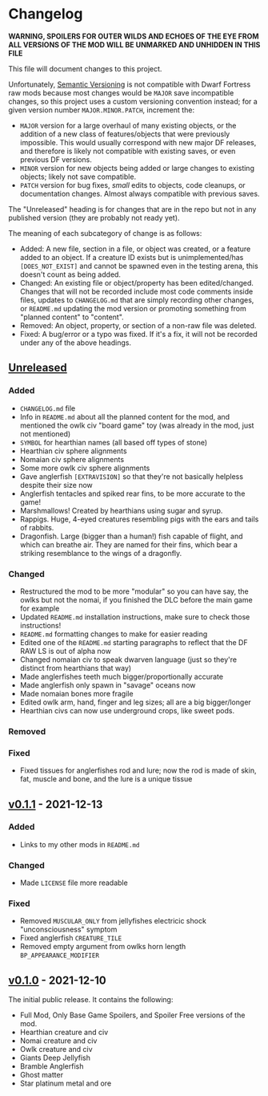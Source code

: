 # Changelog
__WARNING, SPOILERS FOR OUTER WILDS AND ECHOES OF THE EYE FROM ALL VERSIONS OF THE MOD WILL BE UNMARKED AND UNHIDDEN IN THIS FILE__

This file will document changes to this project.

Unfortunately, [Semantic Versioning](https://semver.org/) is not compatible with Dwarf Fortress raw mods because most changes would be `MAJOR` save incompatible changes, so this project uses a custom versioning convention instead; for a given version number `MAJOR.MINOR.PATCH`, increment the:
- `MAJOR` version for a large overhaul of many existing objects, or the addition of a new class of features/objects that were previously impossible. This would usually correspond with new major DF releases, and therefore is likely not compatible with existing saves, or even previous DF versions.
- `MINOR` version for new objects being added or large changes to existing objects; likely not save compatible.
- `PATCH` version for bug fixes, _small_ edits to objects, code cleanups, or documentation changes. Almost always compatible with previous saves.

The "Unreleased" heading is for changes that are in the repo but not in any published version (they are probably not ready yet).

The meaning of each subcategory of change is as follows:
- Added: A new file, section in a file, or object was created, or a feature added to an object. If a creature ID exists but is unimplemented/has `[DOES_NOT_EXIST]` and cannot be spawned even in the testing arena, this doesn't count as being added.
- Changed: An existing file or object/property has been edited/changed. Changes that will not be recorded include most code comments inside files, updates to `CHANGELOG.md` that are simply recording other changes, or `README.md` updating the mod version or promoting something from "planned content" to "content".
- Removed: An object, property, or section of a non-raw file was deleted.
- Fixed: A bug/error or a typo was fixed. If it's a fix, it will not be recorded under any of the above headings.

## [Unreleased]

### Added
- `CHANGELOG.md` file
- Info in `README.md` about all the planned content for the mod, and mentioned the owlk civ "board game" toy (was already in the mod, just not mentioned)
- `SYMBOL` for hearthian names (all based off types of stone)
- Hearthian civ sphere alignments
- Nomaian civ sphere alignments
- Some more owlk civ sphere alignments
- Gave anglerfish `[EXTRAVISION]` so that they're not basically helpless despite their size now
- Anglerfish tentacles and spiked rear fins, to be more accurate to the game!
- Marshmallows! Created by hearthians using sugar and syrup.
- Rappigs. Huge, 4-eyed creatures resembling pigs with the ears and tails of rabbits.
- Dragonfish. Large (bigger than a human!) fish capable of flight, and which can breathe air. They are named for their fins, which bear a striking resemblance to the wings of a dragonfly.

### Changed
- Restructured the mod to be more "modular" so you can have say, the owlks but not the nomai, if you finished the DLC before the main game for example
- Updated `README.md` installation instructions, make sure to check those instructions!
- `README.md` formatting changes to make for easier reading
- Edited one of the `README.md` starting paragraphs to reflect that the DF RAW LS is out of alpha now
- Changed nomaian civ to speak dwarven language (just so they're distinct from hearthians that way)
- Made anglerfishes teeth much bigger/proportionally accurate
- Made anglerfish only spawn in "savage" oceans now
- Made nomaian bones more fragile
- Edited owlk arm, hand, finger and leg sizes; all are a big bigger/longer
- Hearthian civs can now use underground crops, like sweet pods.

### Removed

### Fixed
- Fixed tissues for anglerfishes rod and lure; now the rod is made of skin, fat, muscle and bone, and the lure is a unique tissue

## [v0.1.1] - 2021-12-13
### Added
- Links to my other mods in `README.md`

### Changed
- Made `LICENSE` file more readable

### Fixed
- Removed `MUSCULAR_ONLY` from jellyfishes electricic shock "unconsciousness" symptom
- Fixed anglerfish `CREATURE_TILE`
- Removed empty argument from owlks horn length `BP_APPEARANCE_MODIFIER`

## [v0.1.0] - 2021-12-10
The initial public release. It contains the following:
- Full Mod, Only Base Game Spoilers, and Spoiler Free versions of the mod.
- Hearthian creature and civ
- Nomai creature and civ
- Owlk creature and civ
- Giants Deep Jellyfish
- Bramble Anglerfish
- Ghost matter
- Star platinum metal and ore

<!--Links-->
[Unreleased]: https://github.com/Crabman-DF-Mods/dwarven-wilds/compare/v0.1.1...HEAD
[v0.1.1]: https://github.com/Crabman-DF-Mods/dwarven-wilds/compare/v0.1.0...v0.1.1
[v0.1.0]: https://github.com/Crabman-DF-Mods/dwarven-wilds/releases/tag/v0.1.0